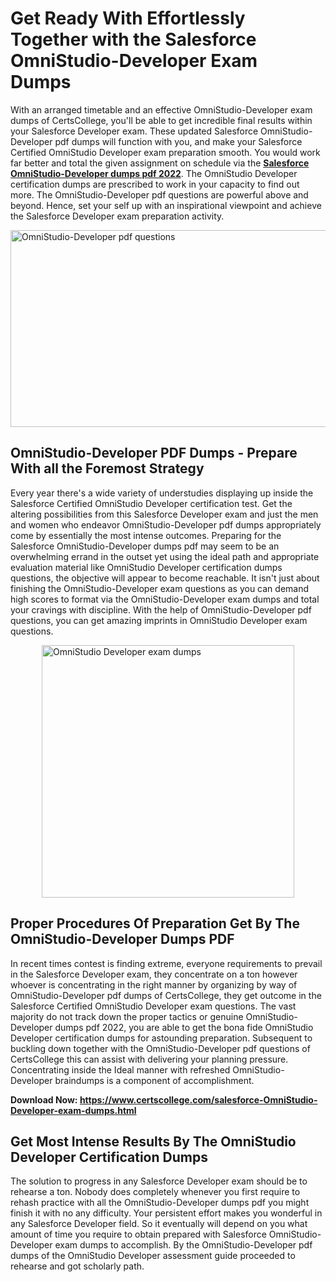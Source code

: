 <h1><strong>Get Ready With Effortlessly Together with the Salesforce OmniStudio-Developer Exam Dumps&nbsp;</strong></h1>
<p><span style="font-weight: 400;">With an arranged timetable and an effective  OmniStudio-Developer exam dumps of CertsCollege, you'll be able to get incredible final results within your Salesforce Developer exam. These updated Salesforce OmniStudio-Developer pdf dumps will function with you, and make your Salesforce Certified OmniStudio Developer exam preparation smooth. You would work far better and total the given assignment on schedule via the <strong><a href="https://www.certscollege.com/salesforce-OmniStudio-Developer-exam-dumps.html">Salesforce OmniStudio-Developer dumps pdf 2022</a></strong>. The OmniStudio Developer certification dumps are prescribed to work in your capacity to find out more. The  OmniStudio-Developer pdf questions are powerful above and beyond. Hence, set your self up with an inspirational viewpoint and achieve the Salesforce Developer exam preparation activity.&nbsp;</span></p>
<p><span style="font-weight: 400;"><img style="display: block; margin-left: auto; margin-right: auto;" src="https://i.ibb.co/CPDK3ps/Yellow-and-Blue-Initiative-Blog-Banner.png" alt="OmniStudio-Developer pdf questions" width="559" height="315" /></span></p>
<h2><strong>OmniStudio-Developer PDF Dumps - Prepare With all the Foremost Strategy</strong></h2>
<p><span style="font-weight: 400;">Every year there's a wide variety of understudies displaying up inside the Salesforce Certified OmniStudio Developer certification test. Get the altering possibilities from this Salesforce Developer exam and just the men and women who endeavor OmniStudio-Developer pdf dumps appropriately come by essentially the most intense outcomes. Preparing for the Salesforce OmniStudio-Developer dumps pdf may seem to be an overwhelming errand in the outset yet using the ideal path and appropriate evaluation material like OmniStudio Developer certification dumps questions, the objective will appear to become reachable. It isn't just about finishing the OmniStudio-Developer exam questions as you can demand high scores to format via the OmniStudio-Developer exam dumps and total your cravings with discipline. With the help of OmniStudio-Developer pdf questions, you can get amazing imprints in OmniStudio Developer exam questions.</span></p>
<p><span style="font-weight: 400;"><a href="https://tinyurl.com/2vyt5c8s"><img style="display: block; margin-left: auto; margin-right: auto;" src="https://i.ibb.co/9tMrhdY/Teacher-Appreciation-Invitation.png" alt="OmniStudio Developer exam dumps " width="404" height="404" /></a></span></p>
<h2><strong>Proper Procedures Of Preparation Get By The OmniStudio-Developer Dumps PDF</strong></h2>
<p><span style="font-weight: 400;">In recent times contest is finding extreme, everyone requirements to prevail in the Salesforce Developer exam, they concentrate on a ton however whoever is concentrating in the right manner by organizing by way of OmniStudio-Developer pdf dumps of CertsCollege, they get outcome in the Salesforce Certified OmniStudio Developer exam questions. The vast majority do not track down the proper tactics or genuine OmniStudio-Developer dumps pdf 2022, you are able to get the bona fide OmniStudio Developer certification dumps for astounding preparation. Subsequent to buckling down together with the  OmniStudio-Developer pdf questions of CertsCollege this can assist with delivering your planning pressure. Concentrating inside the Ideal manner with refreshed OmniStudio-Developer braindumps is a component of accomplishment.</span></p>
<p><span style="font-weight: 400;"><strong>Download Now: <a href="https://www.certscollege.com/salesforce-OmniStudio-Developer-exam-dumps.html">https://www.certscollege.com/salesforce-OmniStudio-Developer-exam-dumps.html</a></strong></span></p>
<h2><strong>Get Most Intense Results By The OmniStudio Developer Certification Dumps</strong></h2>
<p><span style="font-weight: 400;">The solution to progress in any Salesforce Developer exam should be to rehearse a ton. Nobody does completely whenever you first require to rehash practice with all the OmniStudio-Developer dumps pdf you might finish it with no any difficulty. Your persistent effort makes you wonderful in any Salesforce Developer field. So it eventually will depend on you what amount of time you require to obtain prepared with Salesforce OmniStudio-Developer exam dumps to accomplish. By the OmniStudio-Developer pdf dumps of the OmniStudio Developer assessment guide proceeded to rehearse and got scholarly path.</span></p>
